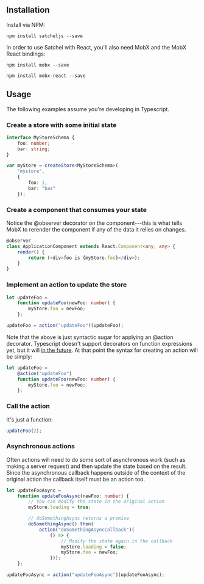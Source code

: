 
## Installation
Install via NPM:

`npm install satcheljs --save`

In order to use Satchel with React, you'll also need MobX and the MobX React bindings:

`npm install mobx --save`

`npm install mobx-react --save`


## Usage
The following examples assume you're developing in Typescript.

### Create a store with some initial state
```typescript
interface MyStoreSchema {
    foo: number;
    bar: string;
}

var myStore = createStore<MyStoreSchema>(
    "mystore",
    {
        foo: 1,
        bar: "baz"
    });
```

### Create a component that consumes your state
Notice the @observer decorator on the component---this is what tells MobX to rerender the component if any of the data it relies on changes.

```typescript
@observer
class ApplicationComponent extends React.Component<any, any> {
	render() {
		return (<div>foo is {myStore.foo}</div>);
	}
}
```

### Implement an action to update the store

```typescript
let updateFoo =
	function updateFoo(newFoo: number) {
		myStore.foo = newFoo;
	};

updateFoo = action("updateFoo")(updateFoo);
```

Note that the above is just syntactic sugar for applying an @action decorator.  Typescript doesn't support decorators on function expressions yet, but it will [in the future](https://github.com/Microsoft/TypeScript/wiki/Roadmap).  At that point the syntax for creating an action will be simply:
```typescript
let updateFoo =
	@action("updateFoo")
	function updateFoo(newFoo: number) {
		myStore.foo = newFoo;
	};
```

### Call the action

It's just a function:

```typescript
updateFoo(2);
```

### Asynchronous actions

Often actions will need to do some sort of asynchronous work (such as making a server request) and then update the state based on the result.
Since the asynchronous callback happens outside of the context of the original action the callback itself must be an action too.

```typescript
let updateFooAsync =
	function updateFooAsync(newFoo: number) {
		// You can modify the state in the original action
		myStore.loading = true;

		// doSomethingAsync returns a promise
		doSomethingAsync().then(
			action("doSomethingAsyncCallback")(
				() => {
					// Modify the state again in the callback
					myStore.loading = false;
					myStore.foo = newFoo;
				}));
	};

updateFooAsync = action("updateFooAsync")(updateFooAsync);
```
